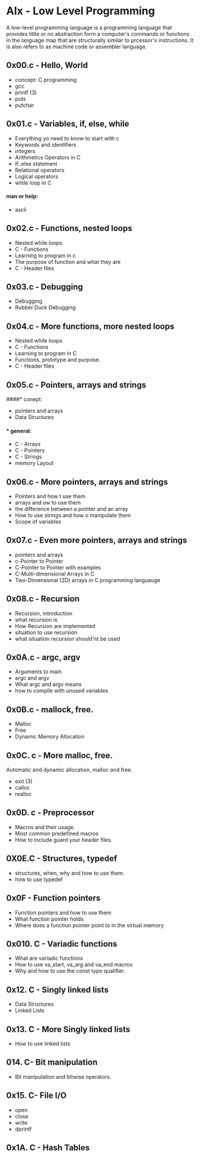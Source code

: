 # Alx - Low Level Programming
A low-level programming language is a programming language that provides little or no abstraction form a computer's commands or functions in the language map that are structurally similar to prcessor's instructions. It is also refers to as machine code or assembler language.

## 0x00.c - Hello, World
* concept: C programming
* gcc
* printf (3)
* puts
* putchar

## 0x01.c - Variables, if, else, while
* Everything yo need to know to start with c
* Keywords and identifiers
* integers
* Arithmetics Operators in C
* If..else statement
* Relational operators
* Logical operators
* while loop in C
#### man or help:
* ascii

## 0x02.c - Functions, nested loops
* Nested while loops
* C - Functions
* Learning to program in c
* The purpose of function and what they are
* C - Header files

## 0x03.c - Debugging
* Debugging
* Rubber Duck Debugging

## 0x04.c - More functions, more nested loops
* Nested while loops
* C - Functions
* Learning to program in C
* Functions, prototype and purpose.
* C - Header files

## 0x05.c - Pointers, arrays and strings
####* conept:
* pointers and arrays
* Data Structures
#### * general:
* C - Arrays
* C - Pointers
* C - Strings
* memory Layout

## 0x06.c - More pointers, arrays and strings
* Pointers and how t use them
* arrays and ow to use them
* the difference between a pointer and an array
* How to use strings and how o manipulate them
* Scope of variables

## 0x07.c - Even more pointers, arrays and strings
* pointers and arrays
* c-Pointer to Pointer
* C-Pointer to Pointer with examples
* C-Multi-dimensional Arrays in C
* Two-Dimensional (2D) arrays in C programming languauge

## 0x08.c - Recursion
* Recursion, introduction
* what recursion is
* How Recursion are implemented
* situation to use recursion
* what situation recursion should'nt be used

## 0x0A.c - argc, argv
* Arguments to main
* argc and argv
* What argc and argv means
* how to compile with unused variables

## 0x0B.c - mallock, free.
* Malloc
* Free
* Dynamic Memory Allocation

## 0x0C. c - More malloc, free.
Automatic and dynamic allocation, malloc and free.
* exit (3)
* calloc
* realloc

## 0x0D. c - Preprocessor
* Macros and their usage.
* Most common predefined macros
* How to include guard your header files.

## 0X0E.C - Structures, typedef
* structures, when, why and how to use them.
* how to use typedef

## 0x0F - Function pointers
* Function pointers and how to use them
* What function pointer holds
* Where does a function pointer point to in the virtual memory

## 0x010. C - Variadic functions
* What are variadic functions
* How to use va_start, va_arg and va_end macros
* Why and how to use the const type qualifier.

## 0x12. C - Singly linked lists
* Data Structures
* Linked Lists

## 0x13. C - More Singly linked lists
* How to use linked lists

## 014. C- Bit manipulation
* Bit manipulation and bitwise operators.

## 0x15. C- File I/O
* open
* close
* write
* dprintf

## 0x1A. C - Hash Tables

